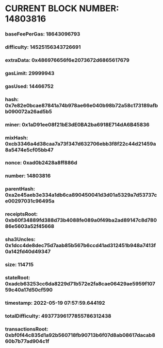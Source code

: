 # CURRENT BLOCK NUMBER: 14803816

### baseFeePerGas: 18643096793
### difficulty: 14525156343726691
### extraData: 0x486976656f6e2073672d6865617679
### gasLimit: 29999943
### gasUsed: 14466752
### hash: 0x7e82e0bcae87841a74b978ae66e040b98b72a58c173189afbb090072a26ad5b5
### miner: 0x1aD91ee08f21bE3dE0BA2ba6918E714dA6B45836
### mixHash: 0xcb3346a4d38caa7a73f347d632706ebb3f8f22c44d21459a8a5474e5cf05bb47
### nonce: 0xad0b2428a8ff886d
### number: 14803816
### parentHash: 0xa2e45aeb3e334a1db6ca890450041d3d01a5329a7d53737ce00297031c96495a
### receiptsRoot: 0xb60f34889fd388d73b4088fe089a0f49ba2ad89147c8d78086e5603a52f45668
### sha3Uncles: 0x1dcc4de8dec75d7aab85b567b6ccd41ad312451b948a7413f0a142fd40d49347
### size: 114715
### stateRoot: 0xadcb63253cc6da8229d71b572e2fa8cae06429ae5959f10759c40a17d50cf590
### timestamp: 2022-05-19 07:57:59.644192
### totalDifficulty: 49377396177855786312438
### transactionsRoot: 0xbf0f44c835d1a92b560718fb90713b6f07d8ab08617dacab860b7b77ad904c1f
